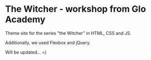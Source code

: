 # The Witcher - workshop from Glo Academy


Theme site for the series "the Witcher" in HTML, CSS
and JS.

Additionally, we used Flexbox and jQuery.

Will be updated... =)

